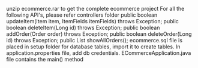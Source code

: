 unzip ecommerce.rar to get the complete ecommerce project
For all the following API's, please refer controllers folder
    public boolean updateItem(Item item, ItemFields itemFields) throws Exception;
    public boolean deleteItem(Long id) throws Exception;
    public boolean addOrder(Order order) throws Exception;
    public boolean deleteOrder(Long id) throws Exception;
    public List<OrdersEntity> showAllOrders();
ecommerce.sql file is placed in setup folder for database tables, import it to create tables.
In application.properties file, add db credentials.
ECommerceApplication.java file contains the main() method
